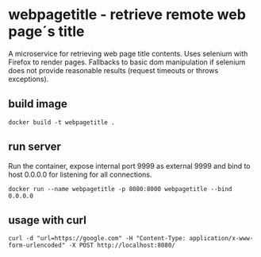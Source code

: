 # webpagetitle - retrieve remote web page´s title

A microservice for retrieving web page title contents. Uses selenium with Firefox to render pages. Fallbacks to basic dom manipulation if selenium does not provide reasonable results (request timeouts or throws exceptions).

## build image

```
docker build -t webpagetitle .
```

## run server

Run the container, expose internal port 9999 as external 9999 and bind to host 0.0.0.0 for listening for all connections.

```
docker run --name webpagetitle -p 8080:8000 webpagetitle --bind 0.0.0.0
```

## usage with curl
```
curl -d "url=https://google.com" -H "Content-Type: application/x-www-form-urlencoded" -X POST http://localhost:8080/
```
